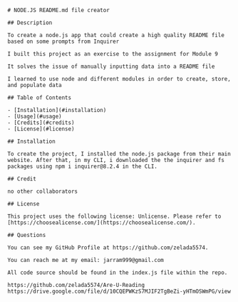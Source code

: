 

    # NODE.JS README.md file creator

    ## Description

    To create a node.js app that could create a high quality README file based on some prompts from Inquirer

    I built this project as an exercise to the assignment for Module 9

    It solves the issue of manually inputting data into a README file

    I learned to use node and different modules in order to create, store, and populate data

    ## Table of Contents
    
    - [Installation](#installation)
    - [Usage](#usage)
    - [Credits](#credits)
    - [License](#license)

    ## Installation 

    To create the project, I installed the node.js package from their main website. After that, in my CLI, i downloaded the the inquirer and fs packages using npm i inquirer@8.2.4 in the CLI. 

    ## Credit

    no other collaborators 

    ## License
    
    This project uses the following license: Unlicense. Please refer to [https://choosealicense.com/](https://choosealicense.com/).

    ## Questions

    You can see my GitHub Profile at https://github.com/zelada5574.

    You can reach me at my email: jarram999@gmail.com

    All code source should be found in the index.js file within the repo.

    https://github.com/zelada5574/Are-U-Reading
    https://drive.google.com/file/d/10CQEPWKzS7MJIF2TgBeZi-yHTmOSWmPG/view